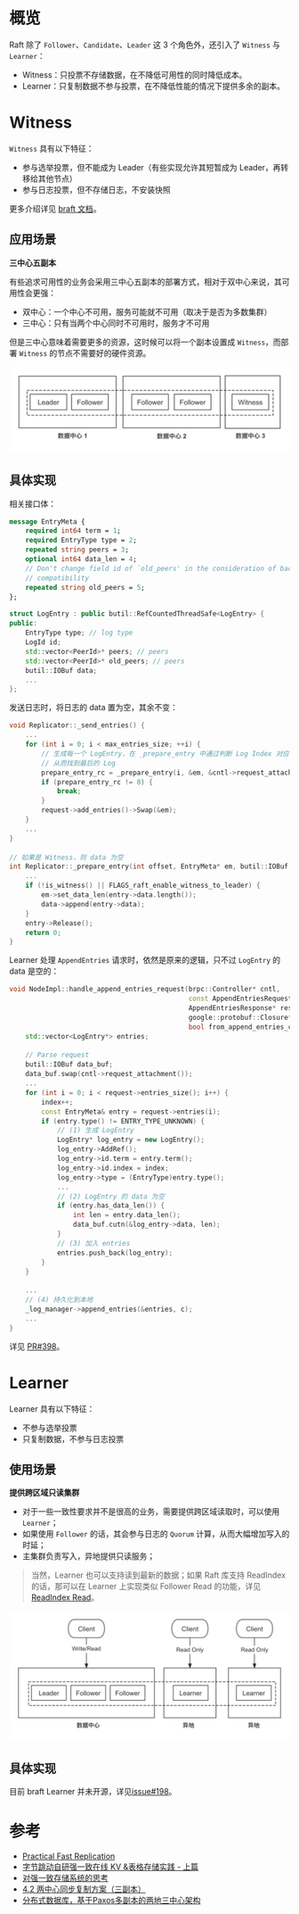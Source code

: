 概览
===

Raft 除了 `Follower`、`Candidate`、`Leader` 这 3 个角色外，还引入了 `Witness` 与 `Learner`：

* Witness：只投票不存储数据，在不降低可用性的同时降低成本。
* Learner：只复制数据不参与投票，在不降低性能的情况下提供多余的副本。

Witness
===

`Witness` 具有以下特征：

* 参与选举投票，但不能成为 Leader（有些实现允许其短暂成为 Leader，再转移给其他节点）
* 参与日志投票，但不存储日志，不安装快照

更多介绍详见 [braft 文档](https://github.com/baidu/braft/blob/master/docs/cn/witness.md)。

应用场景
---

**三中心五副本**

有些追求可用性的业务会采用三中心五副本的部署方式，相对于双中心来说，其可用性会更强：
* 双中心：一个中心不可用，服务可能就不可用（取决于是否为多数集群）
* 三中心：只有当两个中心同时不可用时，服务才不可用

但是三中心意味着需要更多的资源，这时候可以将一个副本设置成 `Witness`，而部署 `Witness` 的节点不需要好的硬件资源。

![图 3.14  witness 的应用](image/witness.png)

具体实现
---

相关接口体：
```proto
message EntryMeta {
    required int64 term = 1;
    required EntryType type = 2;
    repeated string peers = 3;
    optional int64 data_len = 4;
    // Don't change field id of `old_peers' in the consideration of backward
    // compatibility
    repeated string old_peers = 5;
};
```

```cpp
struct LogEntry : public butil::RefCountedThreadSafe<LogEntry> {
public:
    EntryType type; // log type
    LogId id;
    std::vector<PeerId>* peers; // peers
    std::vector<PeerId>* old_peers; // peers
    butil::IOBuf data;
    ...
};
```

发送日志时，将日志的 data 置为空，其余不变：

```cpp
void Replicator::_send_entries() {
    ...
    for (int i = 0; i < max_entries_size; ++i) {
        // 生成每一个 LogEntry，在 _prepare_entry 中通过判断 Log Index 对应的 Term 在没在
        // 从而找到最后的 Log
        prepare_entry_rc = _prepare_entry(i, &em, &cntl->request_attachment());
        if (prepare_entry_rc != 0) {
            break;
        }
        request->add_entries()->Swap(&em);
    }
    ...
}

// 如果是 Witness，则 data 为空
int Replicator::_prepare_entry(int offset, EntryMeta* em, butil::IOBuf *data) {
    ...
    if (!is_witness() || FLAGS_raft_enable_witness_to_leader) {
        em->set_data_len(entry->data.length());
        data->append(entry->data);
    }
    entry->Release();
    return 0;
}
```

Learner 处理 `AppendEntries` 请求时，依然是原来的逻辑，只不过 `LogEntry` 的 data 是空的：
```cpp
void NodeImpl::handle_append_entries_request(brpc::Controller* cntl,
                                             const AppendEntriesRequest* request,
                                             AppendEntriesResponse* response,
                                             google::protobuf::Closure* done,
                                             bool from_append_entries_cache) {
    std::vector<LogEntry*> entries;

    // Parse request
    butil::IOBuf data_buf;
    data_buf.swap(cntl->request_attachment());
    ...
    for (int i = 0; i < request->entries_size(); i++) {
        index++;
        const EntryMeta& entry = request->entries(i);
        if (entry.type() != ENTRY_TYPE_UNKNOWN) {
            // (1) 生成 LogEntry
            LogEntry* log_entry = new LogEntry();
            log_entry->AddRef();
            log_entry->id.term = entry.term();
            log_entry->id.index = index;
            log_entry->type = (EntryType)entry.type();
            ...
            // (2) LogEntry 的 data 为空
            if (entry.has_data_len()) {
                int len = entry.data_len();
                data_buf.cutn(&log_entry->data, len);
            }
            // (3) 加入 entries
            entries.push_back(log_entry);
        }
    }

    ...
    // (4) 持久化到本地
    _log_manager->append_entries(&entries, c);
    ...
}
```

详见 [PR#398](https://github.com/baidu/braft/pull/398)。

Learner
===

Learner 具有以下特征：

* 不参与选举投票
* 只复制数据，不参与日志投票

使用场景
---

**提供跨区域只读集群**

* 对于一些一致性要求并不是很高的业务，需要提供跨区域读取时，可以使用 `Learner`；
* 如果使用 `Follower` 的话，其会参与日志的 `Quorum` 计算，从而大幅增加写入的时延；
* 主集群负责写入，异地提供只读服务；

> 当然，Learner 也可以支持读到最新的数据；如果 Raft 库支持 ReadIndex 的话，那可以在 Learner 上实现类似 Follower Read 的功能，详见 [ReadIndex Read](/ch03/3.2/optimization.md#线性一致性读)。

![图 3.15  ](image/learner.png)

具体实现
---
目前 braft Learner 并未开源，详见[issue#198](https://github.com/baidu/braft/issues/198)。

参考
===

* [Practical Fast Replication](https://zhuanlan.zhihu.com/p/59991142)
* [字节跳动自研强一致在线 KV &表格存储实践 - 上篇](https://cloud.tencent.com/developer/news/654234)
* [对强一致存储系统的思考](https://zhuanlan.zhihu.com/p/664750172)
* [4.2 两中心同步复制方案（三副本）](https://book.tidb.io/session4/chapter4/two-dc-raft.html)
* [分布式数据库，基于Paxos多副本的两地三中心架构](https://zhuanlan.zhihu.com/p/664750172)

<!---
* https://wanghenshui.github.io/resume/docs/resume.html
--->